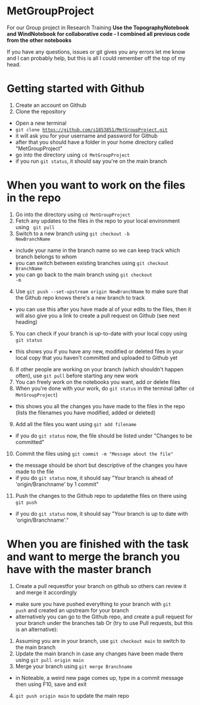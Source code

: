 # MetGroupProject
For our Group project in Research Training
**Use the TopographyNotebook and WindNotebook for collaborative code - I combined all previous code from the other notebooks**

If you have any questions, issues or git gives you any errors let me know and I can probably help, but this is all I could remember off the top of my head.
# Getting started with Github
1. Create an account on Github
2. Clone the repository
  - Open a new terminal
  - <code>git clone https://github.com/s1853851/MetGroupProject.git </code>
  - it will ask you for your username and password for Github
  - after that you should have a folder in your home directory called "MetGroupProject"
  - go into the directory using <code>cd MetGroupProject</code>
  - if you run <code>git status</code>, it should say you're on the main branch
# When you want to work on the files in the repo
1. Go into the directory using <code>cd MetGroupProject</code>
2. Fetch any updates to the files in the repo to your local environment using <code> git pull</code>
3. Switch to a new branch using <code>git checkout -b NewBranchName</code> 
  - include your name in the branch name so we can keep track which branch belongs to whom
  - you can switch between existing branches using <code>git checkout BranchName</code>
  - you can go back to the main branch using <code>git checkout -m</code>
4. Use <code>git push --set-upstream origin NewBranchName</code> to make sure that the Github repo knows there's a new branch to track
  - you can use this after you have made al of your edits to the files, then it will also give you a link to create a pull request on Github (see next heading)
5. You can check if your branch is up-to-date with your local copy using <code>git status</code>
  - this shows you if you have any new, modified or deleted files in your local copy that you haven't committed and uploaded to Github yet
6. If other people are working on your branch (which shouldn't happen often), use <code>git pull</code> before starting any new work
7. You can freely work on the notebooks you want, add or delete files
8. When you're done with your work, do <code>git status</code> in the terminal (after <code>cd MetGroupProject</code>)
  - this shows you all the changes you have made to the files in the repo (lists the filenames you have modified, added or deleted)
9. Add all the files you want using <code>git add filename</code>
  - if you do <code>git status</code> now, the file should be listed under "Changes to be committed"
10. Commit the files using <code>git commit -m "Message about the file" </code>
  - the message should be short but descriptive of the changes you have made to the file
  - if you do <code>git status</code> now, it should say "Your branch is ahead of 'origin/Branchname' by 1 commit"
11. Push the changes to the Github repo to updatethe files on there using <code>git push</code>
  - if you do <code>git status</code> now, it should say "Your branch is up to date with 'origin/Branchname'."
# When you are finished with the task and want to merge the branch you have with the master branch
1. Create a pull requestfor your branch on github so others can review it and merge it accordingly
  - make sure you have pushed everything to your branch with <code>git push</code> and created an upstream for your branch
  - alternatively you can go to the Github repo, and create a pull request for your branch under the branches tab
Or (try to use Pull requests, but this is an alternative):
1. Assuming you are in your branch, use <code>git checkout main</code> to switch to the main branch
2. Update the main branch in case any changes have been made there using <code>git pull origin main</code>
3. Merge your branch using <code>git merge Branchname</code>
  - in Noteable, a weird new page comes up, type in a commit message then using F10, save and exit
4. <code>git push origin main</code> to update the main repo
